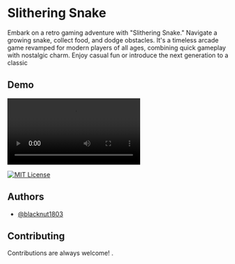 
# Slithering Snake

Embark on a retro gaming adventure with "Slithering Snake." Navigate a growing snake, collect food, and dodge obstacles. It's a timeless arcade game revamped for modern players of all ages, combining quick gameplay with nostalgic charm. Enjoy casual fun or introduce the next generation to a classic


## Demo

![DEMO](demo.mp4)




[![MIT License](https://img.shields.io/badge/License-MIT-green.svg)](https://choosealicense.com/licenses/mit/)



## Authors

- [@blacknut1803](https://www.github.com/blacknut1803)


## Contributing

Contributions are always welcome!
.

